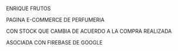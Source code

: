 ENRIQUE FRUTOS

PAGINA E-COMMERCE DE PERFUMERIA

CON STOCK QUE CAMBIA DE ACUERDO A LA COMPRA REALIZADA

ASOCIADA CON FIREBASE DE GOOGLE
